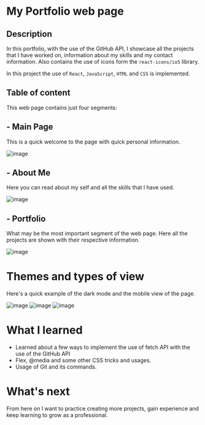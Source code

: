# My Portfolio web page

## Description

In this portfolio, with the use of the GitHub API, I showcase all the projects that I have worked on, information about my skills and my contact information.
Also contains the use of icons form the `react-icons/io5` library.

In this project the use of `React`, `JavaScript`, `HTML` and `CSS` is implemented.

## Table of content

This web page contains just four segments:

## - Main Page

This is a quick welcome to the page with quick personal information.

![image](https://github.com/notdavo/portfolio/assets/65801140/4bb1f632-bdde-452c-81f5-8cdd0c46a183)

## - About Me

Here you can read about my self and all the skills that I have used.

![image](https://github.com/notdavo/portfolio/assets/65801140/f07c29cb-1d17-4a51-976e-1b09e81f6672)

## - Portfolio

What may be the most important segment of the web page.
Here all the projects are shown with their respective information.

![image](https://github.com/notdavo/portfolio/assets/65801140/e6e23d4c-2cf3-4dfa-943c-80d806d5ef01)

# Themes and types of view

Here's a quick example of the dark mode and the mobile view of the page.

![image](https://github.com/notdavo/portfolio/assets/65801140/0b8d94c5-f08c-4a0c-8b10-a3c7f1ad4832) ![image](https://github.com/notdavo/portfolio/assets/65801140/19eb433d-12a1-45e3-b6c0-0a1335b9235d)
![image](https://github.com/notdavo/portfolio/assets/65801140/df4b5b18-1336-496a-8bf3-6962efb15345)

# What I learned

- Learned about a few ways to implement the use of fetch API with the use of the GitHub API
- Flex, @media and some other CSS tricks and usages.
- Usage of Git and its commands.

# What's next

From here on I want to practice creating more projects, gain experience and keep learning to grow as a professional.
